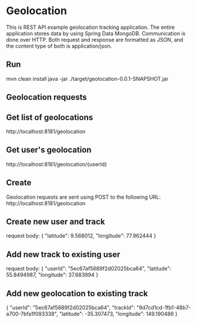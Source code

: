 # Geolocation

This is REST API example geolocation tracking application.
The entire application stores data by using Spring Data MongoDB.
Communication is done over HTTP. Both request and response are formatted as JSON, and the content type of both is application/json.

## Run
mvn clean install
java -jar ./target/geolocation-0.0.1-SNAPSHOT.jar

## Geolocation requests

## Get list of geolocations
http://localhost:8181/geolocation 

## Get user's geolocation
http://localhost:8181/geolocation/{userId} 

## Create 
Geolocation requests are sent using POST to the following URL: http://localhost:8181/geolocation 

## Create new user and track
request body:
{
  "latitude": 9.568012, 
  "longitude": 77.962444
}

## Add new track to existing user
request body:
{
  "userId": "5ec67af5689f2d02025bca64", 
  "latitude": 55.8494987, 
  "longitude": 37.683994
}


## Add new geolocation to existing track
{
  "userId": "5ec67af5689f2d02025bca64",
  "trackId": "9d7cd1cd-1fb1-48b7-a700-7bfa1f093338", 
  "latitude": -35.307473, 
  "longitude": 149.190486
}
